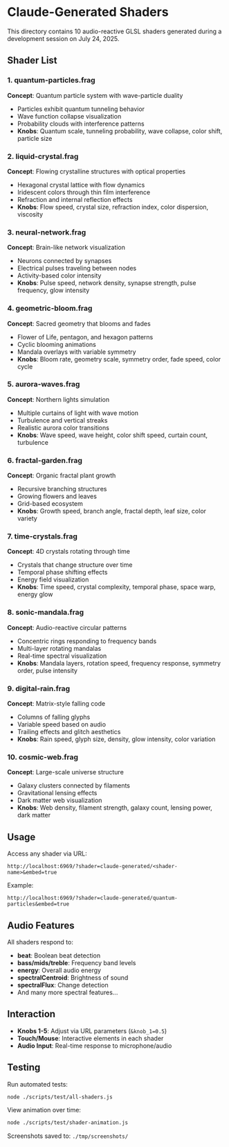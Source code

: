 # Claude-Generated Shaders

This directory contains 10 audio-reactive GLSL shaders generated during a development session on July 24, 2025.

## Shader List

### 1. quantum-particles.frag
**Concept**: Quantum particle system with wave-particle duality
- Particles exhibit quantum tunneling behavior
- Wave function collapse visualization
- Probability clouds with interference patterns
- **Knobs**: Quantum scale, tunneling probability, wave collapse, color shift, particle size

### 2. liquid-crystal.frag
**Concept**: Flowing crystalline structures with optical properties
- Hexagonal crystal lattice with flow dynamics
- Iridescent colors through thin film interference
- Refraction and internal reflection effects
- **Knobs**: Flow speed, crystal size, refraction index, color dispersion, viscosity

### 3. neural-network.frag
**Concept**: Brain-like network visualization
- Neurons connected by synapses
- Electrical pulses traveling between nodes
- Activity-based color intensity
- **Knobs**: Pulse speed, network density, synapse strength, pulse frequency, glow intensity

### 4. geometric-bloom.frag
**Concept**: Sacred geometry that blooms and fades
- Flower of Life, pentagon, and hexagon patterns
- Cyclic blooming animations
- Mandala overlays with variable symmetry
- **Knobs**: Bloom rate, geometry scale, symmetry order, fade speed, color cycle

### 5. aurora-waves.frag
**Concept**: Northern lights simulation
- Multiple curtains of light with wave motion
- Turbulence and vertical streaks
- Realistic aurora color transitions
- **Knobs**: Wave speed, wave height, color shift speed, curtain count, turbulence

### 6. fractal-garden.frag
**Concept**: Organic fractal plant growth
- Recursive branching structures
- Growing flowers and leaves
- Grid-based ecosystem
- **Knobs**: Growth speed, branch angle, fractal depth, leaf size, color variety

### 7. time-crystals.frag
**Concept**: 4D crystals rotating through time
- Crystals that change structure over time
- Temporal phase shifting effects
- Energy field visualization
- **Knobs**: Time speed, crystal complexity, temporal phase, space warp, energy glow

### 8. sonic-mandala.frag
**Concept**: Audio-reactive circular patterns
- Concentric rings responding to frequency bands
- Multi-layer rotating mandalas
- Real-time spectral visualization
- **Knobs**: Mandala layers, rotation speed, frequency response, symmetry order, pulse intensity

### 9. digital-rain.frag
**Concept**: Matrix-style falling code
- Columns of falling glyphs
- Variable speed based on audio
- Trailing effects and glitch aesthetics
- **Knobs**: Rain speed, glyph size, density, glow intensity, color variation

### 10. cosmic-web.frag
**Concept**: Large-scale universe structure
- Galaxy clusters connected by filaments
- Gravitational lensing effects
- Dark matter web visualization
- **Knobs**: Web density, filament strength, galaxy count, lensing power, dark matter

## Usage

Access any shader via URL:
```
http://localhost:6969/?shader=claude-generated/<shader-name>&embed=true
```

Example:
```
http://localhost:6969/?shader=claude-generated/quantum-particles&embed=true
```

## Audio Features

All shaders respond to:
- **beat**: Boolean beat detection
- **bass/mids/treble**: Frequency band levels
- **energy**: Overall audio energy
- **spectralCentroid**: Brightness of sound
- **spectralFlux**: Change detection
- And many more spectral features...

## Interaction

- **Knobs 1-5**: Adjust via URL parameters (`&knob_1=0.5`)
- **Touch/Mouse**: Interactive elements in each shader
- **Audio Input**: Real-time response to microphone/audio

## Testing

Run automated tests:
```bash
node ./scripts/test/all-shaders.js
```

View animation over time:
```bash
node ./scripts/test/shader-animation.js
```

Screenshots saved to: `./tmp/screenshots/`